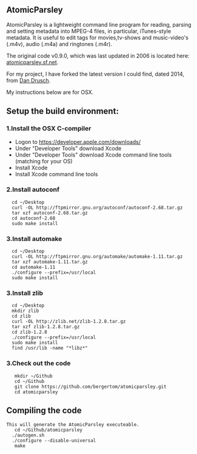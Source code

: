 AtomicParsley
-------------

AtomicParsley is a lightweight command line program for reading, parsing and setting metadata into MPEG-4 files, in particular, iTunes-style metadata. It is useful to edit tags for movies,tv-shows and music-video's (.m4v), audio (.m4a) and ringtones (.m4r).

The original code v0.9.0, which was last updated in 2006 is located here: [atomicparsley.sf.net](http://atomicparsley.sourceforge.net).

For my project, I have forked the latest version I could find, dated 2014, from [Dan Drusch](https://github.com/DanDrusch/atomicparsley.git).

My instructions below are for OSX.

## Setup the build environment:

### 1.Install the OSX C-compiler
 * Logon to https://developer.apple.com/downloads/
 * Under "Developer Tools" download Xcode
 * Under "Developer Tools" download Xcode command line tools (matching for your OS)
 * Install Xcode
 * Install Xcode command line tools

### 2.Install autoconf
```
  cd ~/Desktop
  curl -OL http://ftpmirror.gnu.org/autoconf/autoconf-2.68.tar.gz
  tar xzf autoconf-2.68.tar.gz
  cd autoconf-2.68
  sudo make install
```
### 3.Install automake
```
  cd ~/Desktop
  curl -OL http://ftpmirror.gnu.org/automake/automake-1.11.tar.gz
  tar xzf automake-1.11.tar.gz
  cd automake-1.11
  ./configure --prefix=/usr/local
  sudo make install
```
### 3.Install zlib
```
  cd ~/Desktop
  mkdir zlib
  cd zlib
  curl -OL http://zlib.net/zlib-1.2.8.tar.gz
  tar xzf zlib-1.2.8.tar.gz
  cd zlib-1.2.8
  ./configure --prefix=/usr/local
  sudo make install
  find /usr/lib -name "*libz*"
```
### 3.Check out the code
```
   mkdir ~/Github
   cd ~/Github
   git clone https://github.com/bergertom/atomicparsley.git
   cd atomicparsley
```
   
## Compiling the code
```
This will generate the AtomicParsley executeable.
   cd ~/Github/atomicparsley
  ./autogen.sh
  ./configure --disable-universal
   make
```
   
  


